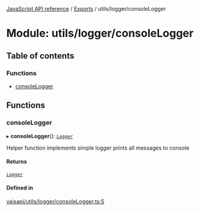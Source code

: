 [JavaScript API reference](../README) / [Exports](../modules) / utils/logger/consoleLogger

# Module: utils/logger/consoleLogger

## Table of contents

### Functions

- [consoleLogger](utils_logger_consoleLogger#consolelogger)

## Functions

### consoleLogger

▸ **consoleLogger**(): [`Logger`](../interfaces/utils_logger_logger.Logger)

Helper function implements simple logger prints all messages to console

#### Returns

[`Logger`](../interfaces/utils_logger_logger.Logger)

#### Defined in

[yajsapi/utils/logger/consoleLogger.ts:5](https://github.com/golemfactory/yajsapi/blob/d7422f1/yajsapi/utils/logger/consoleLogger.ts#L5)
